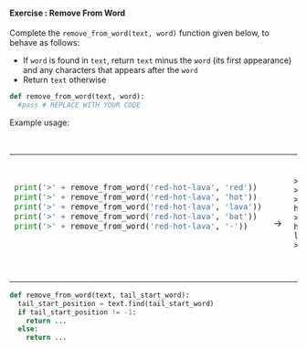#### Exercise : Remove From Word

Complete the `remove_from_word(text, word)` function given below, to behave as follows:
* If `word` is found in `text`, return `text` minus the `word` (its first appearance) and any characters that appears after the `word`
* Return `text` otherwise

```python
def remove_from_word(text, word):
  #pass # REPLACE WITH YOUR CODE

```

Example usage:
<table> 
<tr>
  <td>

```python
print('>' + remove_from_word('red-hot-lava', 'red'))
print('>' + remove_from_word('red-hot-lava', 'hot'))
print('>' + remove_from_word('red-hot-lava', 'lava'))
print('>' + remove_from_word('red-hot-lava', 'bat'))
print('>' + remove_from_word('red-hot-lava', '-'))
```
  </td>
  <td><br>&nbsp;→&nbsp;</td>
  <td><br>

```
>
>red-
>red-hot-
>red-hot-lava
>red
```
  </td>
</tr>
</table>


<panel type="seamless" header="%%:bulb: Partial solution%%">

```python
def remove_from_word(text, tail_start_word):
  tail_start_position = text.find(tail_start_word)
  if tail_start_position != -1:
    return ...
  else:
    return ...
```

</panel>